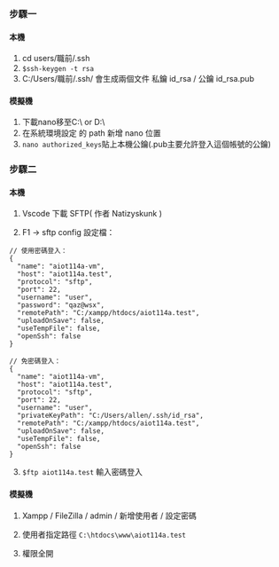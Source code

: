 <!-- markdownlint-disable -->
### 步驟一

#### 本機

1. cd users/職前/.ssh
2. `$ssh-keygen -t rsa`
3. C:/Users/職前/.ssh/ 會生成兩個文件 私鑰 id_rsa / 公鑰 id_rsa.pub

#### 模擬機

1. 下載nano移至C:\ or D:\
2. 在系統環境設定 的 path 新增 nano 位置
3. `nano authorized_keys`貼上本機公鑰(.pub主要允許登入這個帳號的公鑰)

### 步驟二

#### 本機

1. Vscode 下載 SFTP( 作者 Natizyskunk )

2. F1 -> sftp config 設定檔：

```
// 使用密碼登入：
{
  "name": "aiot114a-vm",
  "host": "aiot114a.test",
  "protocol": "sftp",
  "port": 22,
  "username": "user",
  "password": "qaz@wsx",
  "remotePath": "C:/xampp/htdocs/aiot114a.test",
  "uploadOnSave": false,
  "useTempFile": false,
  "openSsh": false
}

// 免密碼登入：
{
  "name": "aiot114a-vm",
  "host": "aiot114a.test",
  "protocol": "sftp",
  "port": 22,
  "username": "user",
  "privateKeyPath": "C:/Users/allen/.ssh/id_rsa",
  "remotePath": "C:/xampp/htdocs/aiot114a.test",
  "uploadOnSave": false,
  "useTempFile": false,
  "openSsh": false
}
```

3. `$ftp aiot114a.test` 輸入密碼登入


#### 模擬機

1. Xampp / FileZilla / admin / 新增使用者 / 設定密碼

2. 使用者指定路徑 `C:\htdocs\www\aiot114a.test`

3. 權限全開